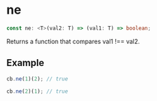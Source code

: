 # ne

```ts
const ne: <T>(val2: T) => (val1: T) => boolean;
```

Returns a function that compares val1 !== val2.

## Example

```ts
cb.ne(1)(2); // true
```

```ts
cb.ne(2)(1); // true
```
